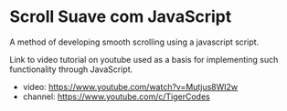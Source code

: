 # Scroll Suave com JavaScript

A method of developing smooth scrolling using a javascript script.

Link to video tutorial on youtube used as a basis for implementing such functionality through JavaScript.
- video: https://www.youtube.com/watch?v=Mutjus8WI2w
- channel: https://www.youtube.com/c/TigerCodes
